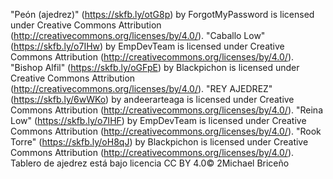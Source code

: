 "Peón (ajedrez)" (https://skfb.ly/otG8p) by ForgotMyPassword is licensed under Creative Commons Attribution (http://creativecommons.org/licenses/by/4.0/).
"Caballo Low" (https://skfb.ly/o7IHw) by EmpDevTeam is licensed under Creative Commons Attribution (http://creativecommons.org/licenses/by/4.0/).
"Bishop Alfil" (https://skfb.ly/oGFpE) by Blackpichon is licensed under Creative Commons Attribution (http://creativecommons.org/licenses/by/4.0/).
"REY AJEDREZ" (https://skfb.ly/6wWKo) by andeerarteaga is licensed under Creative Commons Attribution (http://creativecommons.org/licenses/by/4.0/).
"Reina Low" (https://skfb.ly/o7IHF) by EmpDevTeam is licensed under Creative Commons Attribution (http://creativecommons.org/licenses/by/4.0/).
"Rook Torre" (https://skfb.ly/oH8qJ) by Blackpichon is licensed under Creative Commons Attribution (http://creativecommons.org/licenses/by/4.0/).
Tablero de ajedrez está bajo licencia CC BY 4.0© 2Michael Briceño

